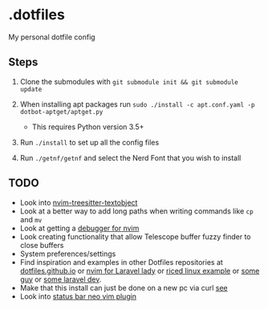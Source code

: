 # .dotfiles

My personal dotfile config

## Steps
1. Clone the submodules with `git submodule init && git submodule update`

2. When installing apt packages run `sudo ./install -c apt.conf.yaml -p dotbot-aptget/aptget.py`
    - This requires Python version 3.5+

3. Run `./install` to set up all the config files

4. Run `./getnf/getnf` and select the Nerd Font that you wish to install

## TODO

- Look into [nvim-treesitter-textobject](https://github.com/nvim-treesitter/nvim-treesitter-textobjects)
- Look at a better way to add long paths when writing commands like `cp` and `mv`
- Look at getting a [ debugger for nvim ](https://github.com/mfussenegger/nvim-dap)
- Look creating functionality that allow Telescope buffer fuzzy finder to close buffers
- System preferences/settings
- Find inspiration and examples in other Dotfiles repositories at [dotfiles.github.io](https://dotfiles.github.io/) or [nvim for Laravel lady](https://github.com/jessarcher/dotfiles) or [riced linux example](https://github.com/Amitabha37377/Awful-DOTS/tree/master) or [some guy](https://github.com/yutkat/dotfiles/tree/main) or [some laravel dev](https://github.com/shxfee/dotfiles/tree/master).
- Make that this install can just be done on a new pc via curl [see](https://github.com/nickjj/dotfiles)
- Look into [status bar neo vim plugin](https://github.com/luukvbaal/statuscol.nvim)
